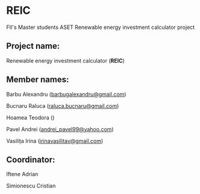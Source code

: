 # REIC
FII's Master students ASET Renewable energy investment calculator project


## Project name: 

Renewable energy investment calculator (**REIC**)

## Member names: 

Barbu Alexandru  (barbugalexandru@gmail.com)

Bucnaru Raluca   (raluca.bucnaru@gmail.com)

Hoamea Teodora  ()

Pavel Andrei     (andrei_pavel99@yahoo.com)

Vasilița Irina   (irinavasilitav@gmail.com)

## Coordinator: 

Iftene Adrian

Simionescu Cristian


